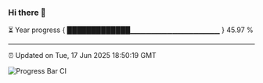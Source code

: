 ### Hi there 👋

⏳ Year progress { █████████████▁▁▁▁▁▁▁▁▁▁▁▁▁▁▁▁▁ } 45.97 %

---

⏰ Updated on Tue, 17 Jun 2025 18:50:19 GMT

![Progress Bar CI](https://github.com/IshwaranRudhara/GIT-ACTION/workflows/Progress%20Bar%20CI/badge.svg)
